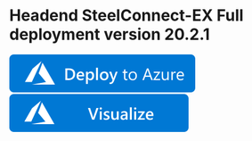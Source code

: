 # Headend SteelConnect-EX Full deployment version 20.2.1

[![Deploy To Azure](https://raw.githubusercontent.com/Azure/azure-quickstart-templates/master/1-CONTRIBUTION-GUIDE/images/deploytoazure.svg?sanitize=true)](https://portal.azure.com/#create/Microsoft.Template/uri/https%3A%2F%2Fraw.githubusercontent.com%2Friverbed-cto%2Friverbed-azure-templates%2Fmaster%2Fsteelconnect-ex-full%2Fazuredeploy.json)  [![Visualize](https://raw.githubusercontent.com/Azure/azure-quickstart-templates/master/1-CONTRIBUTION-GUIDE/images/visualizebutton.svg?sanitize=true)](http://armviz.io/#/?load=https%3A%2F%2Fraw.githubusercontent.com%2Friverbed-cto%2Friverbed-azure-templates%2Fmaster%2Fsteelconnect-ex-full%2Fazuredeploy.json)

